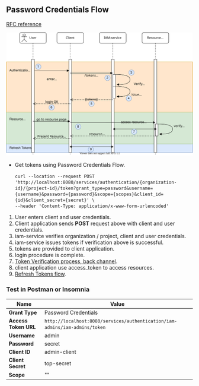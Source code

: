 ## Password Credentials Flow
[RFC reference](https://tools.ietf.org/html/rfc6749#section-1.3.3)

![flow](133_password-credentials-flow.svg)

* Get tokens using Password Credentials Flow.
  ```
  curl --location --request POST 'http://localhost:8080/services/authentication/{organization-id}/{project-id}/token?grant_type=password&username={username}&password={password}&scope={scopes}&client_id={id}&client_secret={secret}' \
  --header 'Content-Type: application/x-www-form-urlencoded'   
  ```
1. User enters client and user credentials.
2. Client application sends __POST__ request above with client and user credentials.
3. iam-service verifies organization / project, client and user credentials.
4. iam-service issues tokens if verification above is successful.
5. tokens are provided to client application.
6. login procedure is complete.
7. [Token Verification process, back channel](token-verification-back-channel.md).
8. client application use access_token to access resources.
9. [Refresh Tokens flow](15_refresh-tokens-flow.md).

### Test in Postman or Insomnia
| Name                 | Value                                                                               |
|----------------------|-------------------------------------------------------------------------------------|
| __Grant Type__       | Password Credentials                                                                | 
| __Access Token URL__ | ```http://localhost:8080/services/authentication/iam-admins/iam-admins/token```     |
| __Username__         | admin                                                                               | 
| __Password__         | secret                                                                              | 
| __Client ID__        | admin-client                                                                        | 
| __Client Secret__    | top-secret                                                                          | 
| __Scope__            | ""                                                                                  |  
